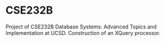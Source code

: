 # CSE232B
Project of CSE232B Database Systems: Advanced Topics and Implementation at UCSD. Construction of an XQuery processor.
